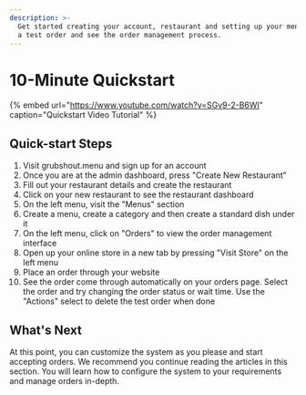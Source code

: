 ```yaml
---
description: >-
  Get started creating your account, restaurant and setting up your menus. Place
  a test order and see the order management process.
---
```


# 10-Minute Quickstart



{% embed url="https://www.youtube.com/watch?v=SGv9-2-B6WI" caption="Quickstart Video Tutorial" %}

## Quick-start Steps

1. Visit grubshout.menu and sign up for an account
2. Once you are at the admin dashboard, press "Create New Restaurant"
3. Fill out your restaurant details and create the restaurant
4. Click on your new restaurant to see the restaurant dashboard
5. On the left menu, visit the "Menus" section
6. Create a menu, create a category and then create a standard dish under it
7. On the left menu, click on "Orders" to view the order management interface
8. Open up your online store in a new tab by pressing "Visit Store" on the left menu
9. Place an order through your website
10. See the order come through automatically on your orders page. Select the order and try changing the order status or wait time. Use the "Actions" select to delete the test order when done

## What's Next

At this point, you can customize the system as you please and start accepting orders. We recommend you continue reading the articles in this section. You will learn how to configure the system to your requirements and manage orders in-depth.

